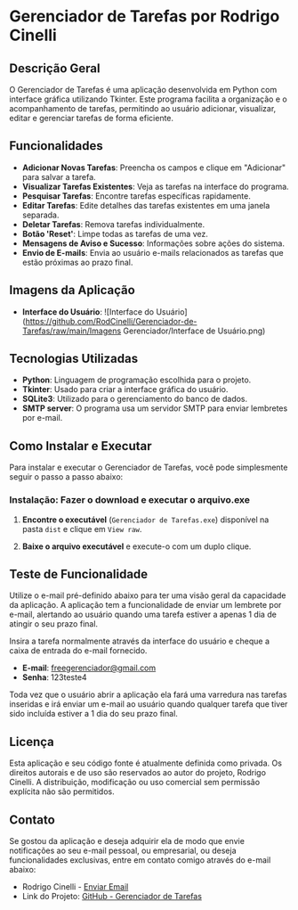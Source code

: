 # Gerenciador de Tarefas por Rodrigo Cinelli

## Descrição Geral

O Gerenciador de Tarefas é uma aplicação desenvolvida em Python com interface gráfica utilizando Tkinter. Este programa facilita a organização e o acompanhamento de tarefas, permitindo ao usuário adicionar, visualizar, editar e gerenciar tarefas de forma eficiente.

## Funcionalidades

- **Adicionar Novas Tarefas**: Preencha os campos e clique em "Adicionar" para salvar a tarefa.
- **Visualizar Tarefas Existentes**: Veja as tarefas na interface do programa.
- **Pesquisar Tarefas**: Encontre tarefas específicas rapidamente.
- **Editar Tarefas**: Edite detalhes das tarefas existentes em uma janela separada.
- **Deletar Tarefas**: Remova tarefas individualmente.
- **Botão 'Reset'**: Limpe todas as tarefas de uma vez.
- **Mensagens de Aviso e Sucesso**: Informações sobre ações do sistema.
- **Envio de E-mails**: Envia ao usuário e-mails relacionados as tarefas que estão próximas ao prazo final.

## Imagens da Aplicação

- **Interface do Usuário**: ![Interface do Usuário](https://github.com/RodCinelli/Gerenciador-de-Tarefas/raw/main/Imagens Gerenciador/Interface de Usuário.png)

## Tecnologias Utilizadas

- **Python**: Linguagem de programação escolhida para o projeto.
- **Tkinter**: Usado para criar a interface gráfica do usuário.
- **SQLite3**: Utilizado para o gerenciamento do banco de dados.
- **SMTP server**: O programa usa um servidor SMTP para enviar lembretes por e-mail.

## Como Instalar e Executar

Para instalar e executar o Gerenciador de Tarefas, você pode simplesmente seguir o passo a passo abaixo:

### Instalação: Fazer o download e executar o arquivo.exe

1. **Encontre o executável** (`Gerenciador de Tarefas.exe`) disponível na pasta `dist` e clique em `View raw`.

2. **Baixe o arquivo executável** e execute-o com um duplo clique.

## Teste de Funcionalidade

Utilize o e-mail pré-definido abaixo para ter uma visão geral da capacidade da aplicação. A aplicação tem a funcionalidade de enviar um lembrete por e-mail, alertando ao usuário quando uma tarefa estiver a apenas 1 dia de atingir o seu prazo final.

Insira a tarefa normalmente através da interface do usuário e cheque a caixa de entrada do e-mail fornecido.

- **E-mail**: freegerenciador@gmail.com
- **Senha**: 123teste4

Toda vez que o usuário abrir a aplicação ela fará uma varredura nas tarefas inseridas e irá enviar um e-mail ao usuário quando qualquer tarefa que tiver sido incluída estiver a 1 dia do seu prazo final.

## Licença

Esta aplicação e seu código fonte é atualmente definida como privada. Os direitos autorais e de uso são reservados ao autor do projeto, Rodrigo Cinelli. A distribuição, modificação ou uso comercial sem permissão explícita não são permitidos.

## Contato

Se gostou da aplicação e deseja adquirir ela de modo que envie notificações ao seu e-mail pessoal, ou empresarial, ou deseja funcionalidades exclusivas, entre em contato comigo através do e-mail abaixo:

- Rodrigo Cinelli - [Enviar Email](mailto:rodcinelli@gmail.com)
- Link do Projeto: [GitHub - Gerenciador de Tarefas](https://github.com/RodCinelli/Gerenciador-de-Tarefas)
